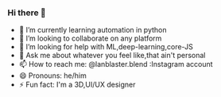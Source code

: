 ### Hi there 👋





<!--- 🔭 I’m currently working on a project called PROJECT50, that's very famous for self-development, 
      For people to get to know about it, I'm creating a website -->
- 🌱 I’m currently learning automation in python
- 👯 I’m looking to collaborate on any platform
- 🤔 I’m looking for help with ML,deep-learning,core-JS
- 💬 Ask me about whatever you feel like,that ain't personal
- 📫 How to reach me: @lanblaster.blend  :Instagram account
- 😄 Pronouns: he/him
- ⚡ Fun fact: I'm a 3D,UI/UX designer
